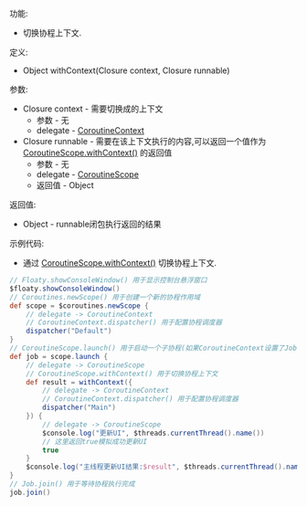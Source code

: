 功能:

+ 切换协程上下文.

定义:

+ Object withContext(Closure context, Closure runnable)

参数:

+ Closure context - 需要切换成的上下文
    + 参数 - 无
    + delegate - [CoroutineContext](/API/Coroutines/CoroutineContext/README.md)
+ Closure runnable - 需要在该上下文执行的内容,可以返回一个值作为
  [CoroutineScope.withContext()](/API/Coroutines/CoroutineScope/README.md?id=withContext)
  的返回值
    + 参数 - 无
    + delegate - [CoroutineScope](/API/Coroutines/CoroutineScope/README.md)
    + 返回值 - Object

返回值:

+ Object - runnable闭包执行返回的结果

示例代码:

+ 通过 [CoroutineScope.withContext()](/API/Coroutines/CoroutineScope/README.md?id=withContext)
  切换协程上下文.

```groovy
// Floaty.showConsoleWindow() 用于显示控制台悬浮窗口
$floaty.showConsoleWindow()
// Coroutines.newScope() 用于创建一个新的协程作用域
def scope = $coroutines.newScope {
    // delegate -> CoroutineContext
    // CoroutineContext.dispatcher() 用于配置协程调度器
    dispatcher("Default")
}
// CoroutineScope.launch() 用于启动一个子协程(如果CoroutineContext设置了Job参数,那么就是启动一个新协程,与启动它的协程没有父子关系)
def job = scope.launch {
    // delegate -> CoroutineScope
    // CoroutineScope.withContext() 用于切换协程上下文
    def result = withContext({
        // delegate -> CoroutineContext
        // CoroutineContext.dispatcher() 用于配置协程调度器
        dispatcher("Main")
    }) {
        // delegate -> CoroutineScope
        $console.log("更新UI", $threads.currentThread().name())
        // 这里返回true模拟成功更新UI
        true
    }
    $console.log("主线程更新UI结果:$result", $threads.currentThread().name())
}
// Job.join() 用于等待协程执行完成
job.join()
```